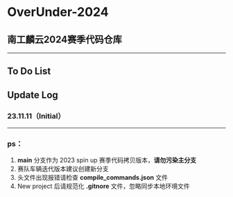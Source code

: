 # OverUnder-2024
## 南工麟云2024赛季代码仓库

---

## To Do List

## Update Log
### 23.11.11（Initial）

--- 

### ps：
1. **main** 分支作为 2023 spin up 赛季代码拷贝版本，**请勿污染主分支**
2. 赛队车辆迭代版本建议创建新分支
3. 头文件出现报错请检查 **compile_commands.json** 文件
4. New project 后请规范化 **.gitnore** 文件，忽略同步本地环境文件